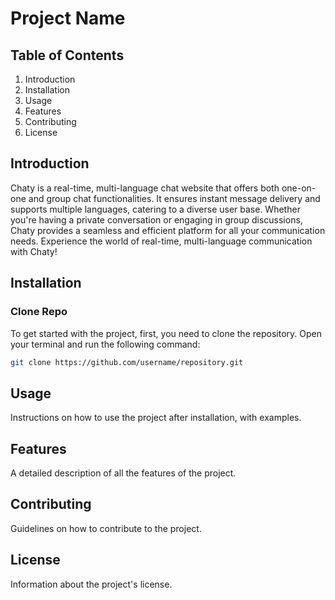 # Project Name

## Table of Contents
1. Introduction
2. Installation
3. Usage
4. Features
5. Contributing
6. License

## Introduction <a name="introduction"></a>
Chaty is a real-time, multi-language chat website that offers both one-on-one and group chat functionalities. It ensures instant message delivery and supports multiple languages, catering to a diverse user base. Whether you're having a private conversation or engaging in group discussions, Chaty provides a seamless and efficient platform for all your communication needs. Experience the world of real-time, multi-language communication with Chaty!

## Installation <a name="installation"></a>

### Clone Repo
To get started with the project, first, you need to clone the repository. Open your terminal and run the following command:

```bash
git clone https://github.com/username/repository.git
```

## Usage <a name="usage"></a>
Instructions on how to use the project after installation, with examples.

## Features <a name="features"></a>
A detailed description of all the features of the project.

## Contributing <a name="contributing"></a>
Guidelines on how to contribute to the project.

## License <a name="license"></a>
Information about the project's license.